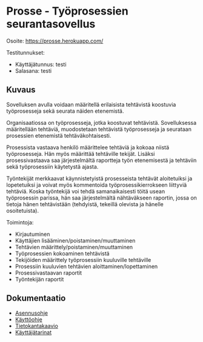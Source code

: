 # Prosse - Työprosessien seurantasovellus

Osoite: https://prosse.herokuapp.com/

Testitunnukset:
* Käyttäjätunnus: testi
* Salasana: testi

## Kuvaus

Sovelluksen avulla voidaan määritellä erilaisista tehtävistä koostuvia työprosesseja sekä seurata näiden etenemistä. 

Organisaatiossa on työprosesseja, jotka koostuvat tehtävistä. Sovelluksessa määritellään tehtäviä, muodostetaan tehtävistä työprosesseja ja seurataan prosessien etenemistä tehtäväkohtaisesti.  

Prosessista vastaava henkilö määrittelee tehtäviä ja kokoaa niistä työprosesseja. Hän myös määrittää tehtäville tekijät. Lisäksi prosessivastaava saa järjestelmältä raportteja työn etenemisestä ja tehtäviin sekä työprosessiin käytetystä ajasta.

Työntekijät merkkaavat käynnistetyistä prosesseista tehtävät aloitetuiksi ja lopetetuiksi ja voivat myös kommentoida työprosessikierrokseen liittyviä tehtäviä. Koska työntekijä voi tehdä samanaikaisesti töitä usean työprosessin parissa, hän saa järjestelmältä nähtäväkseen raportin, jossa on tietoja hänen tehtävistään (tehdyistä, tekeillä olevista ja hänelle osoitetuista).  

Toimintoja:
* Kirjautuminen 
* Käyttäjien lisääminen/poistaminen/muuttaminen
* Tehtävien määrittely/poistaminen/muuttaminen
* Työprosessien kokoaminen tehtävistä
* Tekijöiden määrittely työprosessiin kuuluville tehtäville
* Prosessiin kuuluvien tehtävien aloittaminen/lopettaminen
* Prosessivastaavan raportit
* Työntekijän raportit


## Dokumentaatio
* [Asennusohje](documentation/asennus.md)
* [Käyttöohje](documentation/kayttoohje.md)
* [Tietokantakaavio](documentation/prosse_db.png)
* [Käyttäjätarinat](documentation/userstoryt.md)
